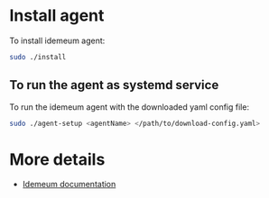 # Install agent

To install idemeum agent:

```bash
sudo ./install
```

## To run the agent as systemd service
To run the idemeum agent with the downloaded yaml config file:

```bash 
sudo ./agent-setup <agentName> </path/to/download-config.yaml>
```

# More details
* [Idemeum documentation](https://docs.idemeum.com/remote-access/secure-remote-access-overview.html)



